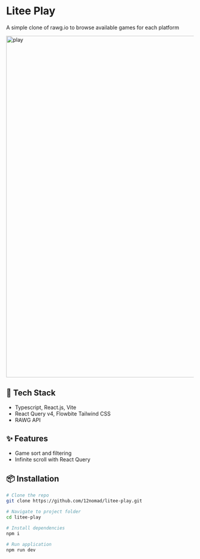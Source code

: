 # Litee Play

A simple clone of rawg.io to browse available games for each platform

<img width="1920" height="918" alt="play" src="https://github.com/user-attachments/assets/f5eb4e26-df99-4833-8571-050368b61d53" />

## 🚀 Tech Stack

- Typescript, React.js, Vite
- React Query v4, Flowbite Tailwind CSS
- RAWG API

## ✨ Features

- Game sort and filtering
- Infinite scroll with React Query

## 📦 Installation

```bash
# Clone the repo
git clone https://github.com/12nomad/litee-play.git

# Navigate to project folder
cd litee-play

# Install dependencies
npm i

# Run application
npm run dev
```
